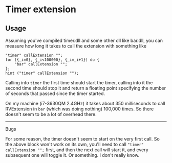 Timer extension
===

Usage
---

Assuming you've compiled timer.dll and some other dll like bar.dll, you can measure how long it takes to call the extension with something like

    "timer" callExtension "";
    for [{_i=0}, {_i<100000}, {_i=_i+1}] do {
        "bar" callExtension "";
    };
    hint ("timer" callExtension "");

Calling into `timer` the first time should start the timer, calling into it the second time should stop it and return a floating point specifying the number of seconds that passed since the timer started.

On my machine (i7-3630QM 2.4GHz) it takes about 350 milliseconds to call RVExtension in `bar` (which was doing nothing) 100,000 times. So there doesn't seem to be a lot of overhead there.

---
Bugs

For some reason, the timer doesn't seem to start on the very first call. So the above block won't work on its own, you'll need to call `"timer" callExtension "";` first, and then the next call will start it, and every subsequent one will toggle it. Or something. I don't really know.
